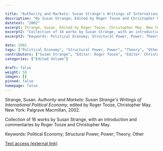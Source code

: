 ```yaml
---

title: "Authority and Markets: Susan Strange's Writings of International Political Economy"
description: "By Susan Strange; Edited by Roger Tooze and Christopher May"
datetext: "2002"
excerpt: Strange, Susan. Edited by Roger Tooze, Christopher May. New York: Palgrave Macmillan, 2002. 
excerpt2: "Collection of 16 works by Susan Strange, with an introduction and commentaries by Roger Tooze and Christopher May."
excerpt3: "Keywords: Political Economy; Structural Power, Power; Theory; Other"

date: 2002
tags: ["Political Economy", "Structural Power, Power", "Theory", "Other", "Strange-Influenced Works", "2000's"]
contributors: ["Susan Strange", "Editor: Roger Tooze", "Editor: Christopher May"]
categories: ["Edited Volume"]

draft: false
weight: 50
images: []
pinned: false
homepage: false
---
```


Strange, Susan. *Authority and Markets: Susan Strange's Writings of International Political Economy*, edited by Roger Tooze, Christopher May. New York: Palgrave Macmillan, 2002.

Collection of 16 works by Susan Strange, with an introduction and commentaries by Roger Tooze and Christopher May.

Keywords: Political Economy; Structural Power, Power; Theory; Other

[Text access (external link)](https://www.worldcat.org/title/49421752)
